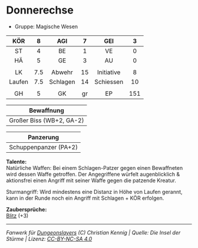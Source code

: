 # Donnerechse  
- Gruppe: Magische Wesen  

| KÖR | 8 | AGI | 7 | GEI | 3 |
| :-: | :-: | :-: | :-: | :-: | :-: |
| ST | 4 | BE | 1 | VE | 0 |
| HÄ | 5 | GE | 3 | AU | 0 |
|  |
| LK | 7.5 | Abwehr | 15 | Initiative | 8 |
| Laufen | 7.5 | Schlagen | 14 | Schiessen | 10 |
|  |
| GH | 5 | GK | gr | EP | 151 |

| Bewaffnung |
| --- |
| Großer Biss (WB+2, GA-2) |


| Panzerung |
| --- |
| Schuppenpanzer (PA+2) |


**Talente:**  
Natürliche Waffen: Bei einem Schlagen-Patzer gegen einen Bewaffneten wird dessen Waffe getroffen. Der Angegriffene würfelt augenblicklich & aktionsfrei einen Angriff mit seiner Waffe gegen die patzende Kreatur.

Sturmangriff: Wird mindestens eine Distanz in Höhe von Laufen gerannt, kann in der Runde noch ein Angriff mit Schlagen + KÖR erfolgen.


**Zaubersprüche:**  
[Blitz](/grw/zauber/blitz.md) (+3)




___
*Fanwerk für [Dungeonslayers](https://www.dungeonslayers.net/) (C) Christian Kennig | Quelle: Die Insel der Stürme | Lizenz: [CC-BY-NC-SA 4.0](https://creativecommons.org/licenses/by-nc-sa/4.0/deed.de)*